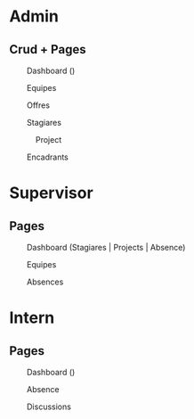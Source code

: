 # Admin

## Crud + Pages

        Dashboard ()

        Equipes 

        Offres

        Stagiares

            Project

        Encadrants

## 

# Supervisor

## Pages

        Dashboard (Stagiares | Projects | Absence)

        Equipes

        Absences

# Intern

## Pages

        Dashboard ()

        Absence

        Discussions

        
